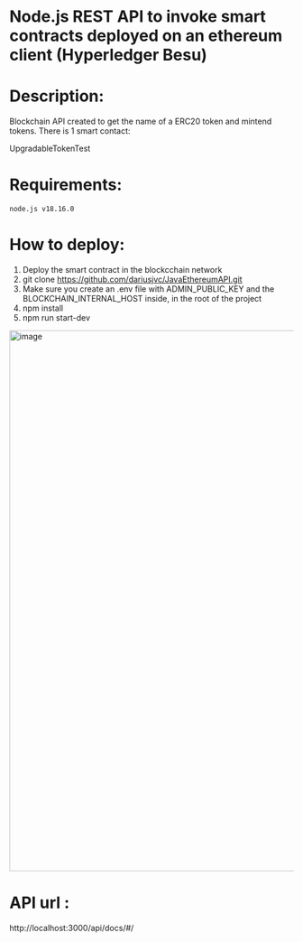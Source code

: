 # Node.js REST API to invoke smart contracts deployed on an ethereum client (Hyperledger Besu)

# Description:
Blockchain API created to get the name of a ERC20 token and mintend tokens.
There is 1 smart contact:

UpgradableTokenTest

# Requirements:

```shell
node.js v18.16.0
```

# How to deploy:
1. Deploy the smart contract in the blockcchain network
2. git clone https://github.com/dariusjvc/JavaEthereumAPI.git
3. Make sure you create an .env file with ADMIN_PUBLIC_KEY and the BLOCKCHAIN_INTERNAL_HOST inside, in the root of the project
4. npm install
5. npm run start-dev


<img width="958" alt="image" src="https://user-images.githubusercontent.com/29039368/229305704-c8aa99c6-af8c-412b-965d-f75c4bfc06f2.png">

# API url :
http://localhost:3000/api/docs/#/
